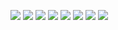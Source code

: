 ![](https://github.com/Esukhia/J018/blob/master/MRK35_SAMPLING/R/R043-0532.jpg)
![](https://github.com/Esukhia/J018/blob/master/MRK35_SAMPLING/R/R043-0533.jpg)
![](https://github.com/Esukhia/J018/blob/master/MRK35_SAMPLING/R/R043-0549.jpg)
![](https://github.com/Esukhia/J018/blob/master/MRK35_SAMPLING/R/R043-0550.jpg)
![](https://github.com/Esukhia/J018/blob/master/MRK35_SAMPLING/R/R043-0551.jpg)
![](https://github.com/Esukhia/J018/blob/master/MRK35_SAMPLING/R/R043-0566.jpg)
![](https://github.com/Esukhia/J018/blob/master/MRK35_SAMPLING/R/R043-0567.jpg)
![](https://github.com/Esukhia/J018/blob/master/MRK35_SAMPLING/R/R043-0568.jpg)
